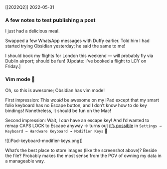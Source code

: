 [[2022Q2]] 2022-05-31

### A few notes to test publishing a post
I just had a delicious meal.

Swapped a few WhatsApp messages with Duffy earlier. Told him I had started trying Obsidian yesterday; he said the same to me!

I should book my flights for London this weekend — will probably fly via Dublin airport; should be fun! [Update: I've booked a flight to LCY on Friday.]

### Vim mode 🙌
Oh, so this is awesome; Obsidian has vim mode! 

First impression: This *would* be awesome on my iPad except that my smart folio keyboard has no Escape button, and I don’t know how to do key bindings! Nonetheless, it should be fun on the Mac! 

Second impression: Wait, I *can* have an escape key! And I’d wanted to remap CAPS LOCK to Escape anyway → turns out [it’s possible](https://www.makeuseof.com/how-to-add-escape-key-to-ipad-external-keyboard/) in 
`Settings → Keyboard → Hardware Keyboard → Modifier Keys`  🙌

![[iPad-keyboard-modifier-keys.png]]

What’s the best place to store images (like the screenshot above)? Beside the file? Probably makes the most sense from the POV of owning my data in a manageable way. 

